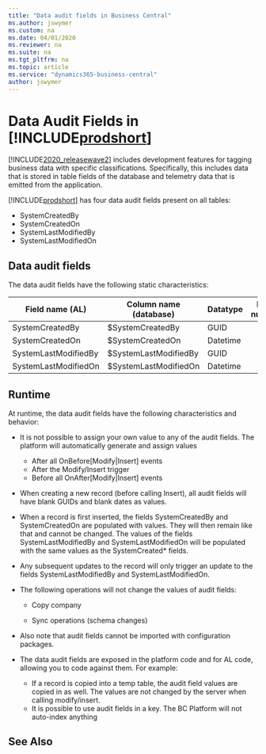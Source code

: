 ```yaml
---
title: "Data audit fields in Business Central"
ms.author: jswymer
ms.custom: na
ms.date: 04/01/2020
ms.reviewer: na
ms.suite: na
ms.tgt_pltfrm: na
ms.topic: article
ms.service: "dynamics365-business-central"
author: jswymer
---
```


# Data Audit Fields in [!INCLUDE[prodshort](includes/prodshort.md)]

[!INCLUDE[2020_releasewave2](../includes/2020_releasewave2.md)] includes development features for tagging business data with specific classifications. Specifically, this includes data that is stored in table fields of the database and telemetry data that is emitted from the application.    

[!INCLUDE[prodshort](includes/prodshort.md)] has four data audit fields present on all tables:

- SystemCreatedBy  
- SystemCreatedOn 
- SystemLastModifiedBy  
- SystemLastModifiedOn 

## Data audit fields

The data audit fields have the following static characteristics:

|Field name (AL) |Column name (database)|Datatype|Field number|
|----------------|----------------------|--------|------------|
|SystemCreatedBy  |$SystemCreatedBy |GUID ||
|SystemCreatedOn|$SystemCreatedOn |Datetime||
|SystemLastModifiedBy|$SystemLastModifiedBy |GUID||
|SystemLastModifiedOn|$SystemLastModifiedOn |Datetime||

## Runtime

At runtime, the data audit fields have the following characteristics and behavior: 

- It is not possible to assign your own value to any of the audit fields. The platform will automatically generate and assign values 

  - After all OnBefore[Modify|Insert] events
  - After the Modify/Insert trigger 
  - Before all OnAfter[Modify|Insert] events

- When creating a new record (before calling Insert), all audit fields will have blank GUIDs and blank dates as values. 

- When a record is first inserted, the fields SystemCreatedBy and SystemCreatedOn are populated with values. They will then remain like that and cannot be changed. The values of the fields SystemLastModifiedBy and SystemLastModifiedOn will be populated with the same values as the  SystemCreated* fields.  

- Any subsequent updates to the record will only trigger an update to the fields SystemLastModifiedBy and SystemLastModifiedOn. 

- The following operations will not change the values of audit fields:

  - Copy company 

  - Sync operations (schema changes) 

- Also note that audit fields cannot be imported with configuration packages. 

- The data audit fields are exposed in the platform code and for AL code, allowing you to code against them. For example: 

  - If a record is copied into a temp table, the audit field values are copied in as well. The values are not changed by the server when calling modify/insert.  
  - It is possible to use audit fields in a key. The BC Platform will not auto-index anything 

## See Also
 
